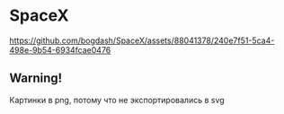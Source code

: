 # SpaceX

https://github.com/bogdash/SpaceX/assets/88041378/240e7f51-5ca4-498e-9b54-6934fcae0476

## Warning!
Картинки в png, потому что не экспортировались в svg
